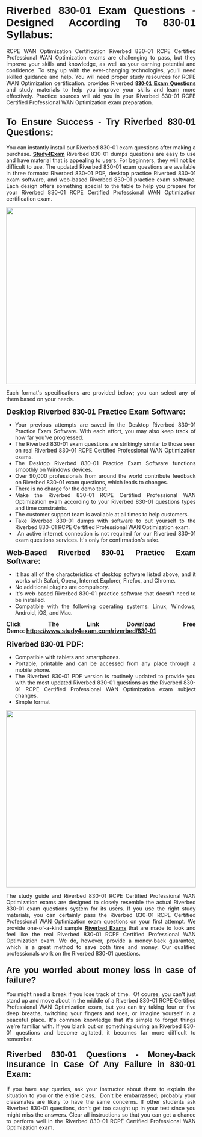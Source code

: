 <h1 style="text-align: justify;"><span style="font-family:Tahoma,Geneva,sans-serif;"><strong>Riverbed 830-01 Exam Questions - Designed According To 830-01 Syllabus:</strong></span></h1>

<p style="text-align: justify;">RCPE WAN Optimization Certification Riverbed 830-01 RCPE Certified Professional WAN Optimization exams are challenging to pass, but they improve your skills and knowledge, as well as your earning potential and confidence. To stay up with the ever-changing technologies, you'll need skilled guidance and help. You will need proper study resources for RCPE WAN Optimization certification. provides Riverbed <span style="font-family:Tahoma,Geneva,sans-serif;"><a href="https://www.study4exam.com/riverbed/830-01"><strong>830-01 Exam Questions</strong></a></span> and study materials to help you improve your skills and learn more effectively. Practice sources will aid you in your Riverbed 830-01 RCPE Certified Professional WAN Optimization exam preparation.</p>

<h2 style="text-align: justify;"><strong><span style="font-size:24px;"><span style="font-family:Tahoma,Geneva,sans-serif;">To Ensure Success - Try Riverbed 830-01 Questions:</span></span></strong></h2>

<p style="text-align: justify;">You can instantly install our Riverbed 830-01 exam questions after making a purchase. <span style="font-family:Tahoma,Geneva,sans-serif;"><a href="https://www.study4exam.com/"><strong>Study4Exam</strong></a></span> Riverbed 830-01 dumps questions are easy to use and have material that is appealing to users. For beginners, they will not be difficult to use. The updated Riverbed 830-01 exam questions are available in three formats: Riverbed 830-01 PDF, desktop practice Riverbed 830-01 exam software, and web-based Riverbed 830-01 practice exam software. Each design offers something special to the table to help you prepare for your Riverbed 830-01 RCPE Certified Professional WAN Optimization certification exam.</p>

<p style="text-align: justify;"><a href="https://www.study4exam.com/riverbed/830-01"><img alt="" src="https://lh3.googleusercontent.com/pw/AM-JKLUFUhNRTSGRbn-e5bU2rTm44yvQNOtZycqGVmZk1IYhIOx7AgPGV0HNuDno6pU6Y87xhOROtcf0ClrFKUPl0tiLb8-bptCMyHA5NSSNYQBa79H7lZPR9dJGh_Uceu2U7gTgc3Sfx2nyqt08AnUFOI4z=w1366-h494-no?authuser=0" style="width: 100%; height: 470px;" /></a></p>

<p style="text-align: justify;">Each format's specifications are provided below; you can select any of them based on your needs.</p>

<p style="text-align: justify;"><span style="font-family:Tahoma,Geneva,sans-serif;"><span style="font-size:20px;"><strong>Desktop Riverbed 830-01 Practice Exam Software:</strong></span></span></p>

<ul>
	<li style="text-align: justify;">Your previous attempts are saved in the Desktop Riverbed 830-01 Practice Exam Software. With each effort, you may also keep track of how far you've progressed.</li>
	<li style="text-align: justify;">The Riverbed 830-01 exam questions are strikingly similar to those seen on real Riverbed 830-01 RCPE Certified Professional WAN Optimization exams.</li>
	<li style="text-align: justify;">The Desktop Riverbed 830-01 Practice Exam Software functions smoothly on Windows devices.</li>
	<li style="text-align: justify;">Over 90,000 professionals from around the world contribute feedback on Riverbed 830-01 exam questions, which leads to changes.</li>
	<li style="text-align: justify;">There is no charge for the demo test.</li>
	<li style="text-align: justify;">Make the Riverbed 830-01 RCPE Certified Professional WAN Optimization exam according to your Riverbed 830-01 questions types and time constraints. </li>
	<li style="text-align: justify;">The customer support team is available at all times to help customers.</li>
	<li style="text-align: justify;">Take Riverbed 830-01 dumps with software to put yourself to the Riverbed 830-01 RCPE Certified Professional WAN Optimization exam.</li>
	<li style="text-align: justify;"> An active internet connection is not required for our Riverbed 830-01 exam questions services. It's only for confirmation's sake.</li>
</ul>

<p style="text-align: justify;"><span style="font-family:Tahoma,Geneva,sans-serif;"><span style="font-size:20px;"><strong>Web-Based Riverbed 830-01 Practice Exam Software:</strong></span></span></p>

<ul>
	<li style="text-align: justify;">It has all of the characteristics of desktop software listed above, and it works with Safari, Opera, Internet Explorer, Firefox, and Chrome.</li>
	<li style="text-align: justify;">No additional plugins are compulsory.</li>
	<li style="text-align: justify;">It's web-based Riverbed 830-01 practice software that doesn't need to be installed.</li>
	<li style="text-align: justify;">Compatible with the following operating systems: Linux, Windows, Android, iOS, and Mac.</li>
</ul>

<p style="text-align: justify;"><strong><span style="font-family:Tahoma,Geneva,sans-serif;"><span style="font-size:16px;">Click The Link Download Free Demo:</span></span> <span style="font-family:Tahoma,Geneva,sans-serif;"><span style="font-size:16px;"><a href="https://www.study4exam.com/riverbed/830-01">https://www.study4exam.com/riverbed/830-01</a></span></span></strong></p>

<p style="text-align: justify;"><span style="font-family:Tahoma,Geneva,sans-serif;"><span style="font-size:20px;"><strong>Riverbed 830-01 PDF:</strong></span></span></p>

<ul>
	<li style="text-align: justify;">Compatible with tablets and smartphones. </li>
	<li style="text-align: justify;">Portable, printable and can be accessed from any place through a mobile phone. </li>
	<li style="text-align: justify;">The Riverbed 830-01 PDF version is routinely updated to provide you with the most updated Riverbed 830-01 questions as the Riverbed 830-01 RCPE Certified Professional WAN Optimization exam subject changes.</li>
	<li style="text-align: justify;">Simple format</li>
</ul>

<p><a href="https://www.study4exam.com/riverbed/830-01"><img alt="" src="https://lh3.googleusercontent.com/pw/AM-JKLXCTqM5oPBtkTKGoq5w9fB54SpeWXt6rvoveRBTu-dr0cYRYjxMwxdtPaaAS2m1uL29XePqfF3VqrYnNlU8DAGe9nsu7ynwvEDEo0qikV8f_LRK0IfF11pPe0BlbI8x16_W812JoQFhmIuBq_wgBLdY=w1139-h617-no?authuser=0" style="width: 100%; height: 470px;" /></a></p>

<p style="text-align: justify;">The study guide and Riverbed 830-01 RCPE Certified Professional WAN Optimization exams are designed to closely resemble the actual Riverbed 830-01 exam questions system for its users. If you use the right study materials, you can certainly pass the Riverbed 830-01 RCPE Certified Professional WAN Optimization exam questions on your first attempt. We provide one-of-a-kind sample <span style="font-family:Tahoma,Geneva,sans-serif;"><a href="https://www.study4exam.com/riverbed-exams"><strong>Riverbed Exams</strong></a></span> that are made to look and feel like the real Riverbed 830-01 RCPE Certified Professional WAN Optimization exam. We do, however, provide a money-back guarantee, which is a great method to save both time and money. Our qualified professionals work on the Riverbed 830-01 questions.</p>

<h3 style="text-align: justify;"><span style="font-family:Tahoma,Geneva,sans-serif;"><span style="font-size:22px;"><strong>Are you worried about money loss in case of failure?</strong></span></span></h3>

<p style="text-align: justify;">You might need a break if you lose track of time.  Of course, you can't just stand up and move about in the middle of a Riverbed 830-01 RCPE Certified Professional WAN Optimization exam, but you can try taking four or five deep breaths, twitching your fingers and toes, or imagine yourself in a peaceful place. It's common knowledge that it's simple to forget things we're familiar with. If you blank out on something during an Riverbed 830-01 questions and become agitated, it becomes far more difficult to remember.</p>

<h4 style="text-align: justify;"><span style="font-size:22px;"><strong><span style="font-family:Tahoma,Geneva,sans-serif;">Riverbed 830-01 Questions - Money-back Insurance in Case Of Any Failure in 830-01 Exam:</span></strong></span></h4>

<p style="text-align: justify;">If you have any queries, ask your instructor about them to explain the situation to you or the entire class.  Don't be embarrassed; probably your classmates are likely to have the same concerns. If other students ask Riverbed 830-01 questions, don't get too caught up in your test since you might miss the answers. Clear all instructions so that you can get a chance to perform well in the Riverbed 830-01 RCPE Certified Professional WAN Optimization exam.</p>
